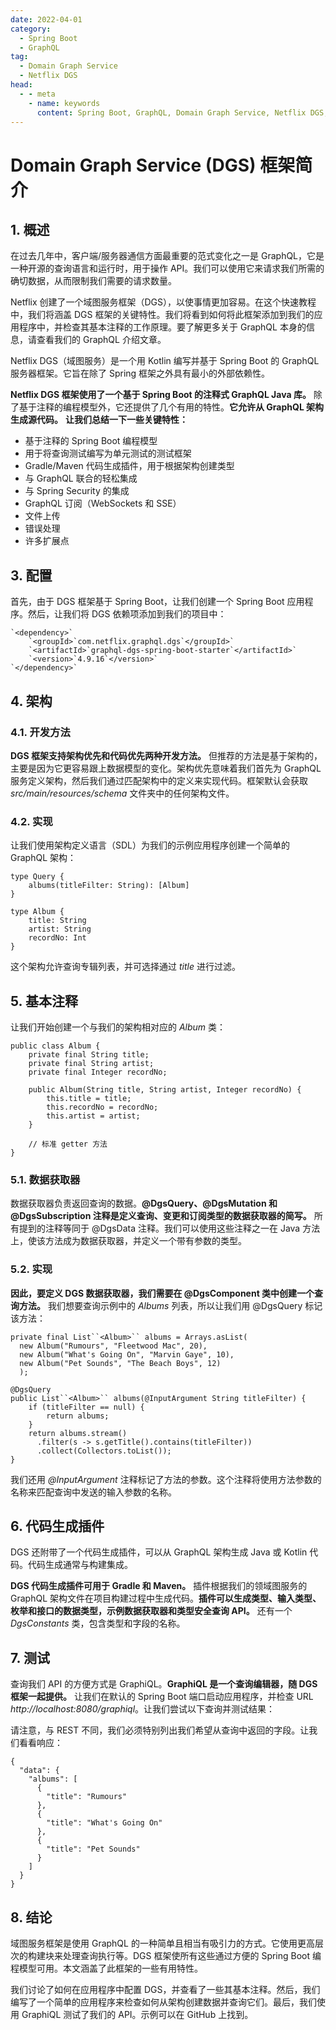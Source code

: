 ```yaml
---
date: 2022-04-01
category:
  - Spring Boot
  - GraphQL
tag:
  - Domain Graph Service
  - Netflix DGS
head:
  - - meta
    - name: keywords
      content: Spring Boot, GraphQL, Domain Graph Service, Netflix DGS, DGS Framework, Kotlin, Java, Code Generation
---
```

# Domain Graph Service (DGS) 框架简介

## 1. 概述

在过去几年中，客户端/服务器通信方面最重要的范式变化之一是 GraphQL，它是一种开源的查询语言和运行时，用于操作 API。我们可以使用它来请求我们所需的确切数据，从而限制我们需要的请求数量。

Netflix 创建了一个域图服务框架（DGS），以使事情更加容易。在这个快速教程中，我们将涵盖 DGS 框架的关键特性。我们将看到如何将此框架添加到我们的应用程序中，并检查其基本注释的工作原理。要了解更多关于 GraphQL 本身的信息，请查看我们的 GraphQL 介绍文章。

Netflix DGS（域图服务）是一个用 Kotlin 编写并基于 Spring Boot 的 GraphQL 服务器框架。它旨在除了 Spring 框架之外具有最小的外部依赖性。

**Netflix DGS 框架使用了一个基于 Spring Boot 的注释式 GraphQL Java 库。** 除了基于注释的编程模型外，它还提供了几个有用的特性。**它允许从 GraphQL 架构生成源代码。** **让我们总结一下一些关键特性：**
- 基于注释的 Spring Boot 编程模型
- 用于将查询测试编写为单元测试的测试框架
- Gradle/Maven 代码生成插件，用于根据架构创建类型
- 与 GraphQL 联合的轻松集成
- 与 Spring Security 的集成
- GraphQL 订阅（WebSockets 和 SSE）
- 文件上传
- 错误处理
- 许多扩展点

## 3. 配置

首先，由于 DGS 框架基于 Spring Boot，让我们创建一个 Spring Boot 应用程序。然后，让我们将 DGS 依赖项添加到我们的项目中：

```
`<dependency>`
    `<groupId>`com.netflix.graphql.dgs`</groupId>`
    `<artifactId>`graphql-dgs-spring-boot-starter`</artifactId>`
    `<version>`4.9.16`</version>`
`</dependency>`
```

## 4. 架构

### 4.1. 开发方法
**DGS 框架支持架构优先和代码优先两种开发方法。** 但推荐的方法是基于架构的，主要是因为它更容易跟上数据模型的变化。架构优先意味着我们首先为 GraphQL 服务定义架构，然后我们通过匹配架构中的定义来实现代码。框架默认会获取 _src/main/resources/schema_ 文件夹中的任何架构文件。

### 4.2. 实现
让我们使用架构定义语言（SDL）为我们的示例应用程序创建一个简单的 GraphQL 架构：

```
type Query {
    albums(titleFilter: String): [Album]
}

type Album {
    title: String
    artist: String
    recordNo: Int
}
```

这个架构允许查询专辑列表，并可选择通过 _title_ 进行过滤。

## 5. 基本注释

让我们开始创建一个与我们的架构相对应的 _Album_ 类：

```
public class Album {
    private final String title;
    private final String artist;
    private final Integer recordNo;

    public Album(String title, String artist, Integer recordNo) {
        this.title = title;
        this.recordNo = recordNo;
        this.artist = artist;
    }

    // 标准 getter 方法
}
```

### 5.1. 数据获取器
数据获取器负责返回查询的数据。**@DgsQuery、@DgsMutation 和 @DgsSubscription 注释是定义查询、变更和订阅类型的数据获取器的简写。** 所有提到的注释等同于 @DgsData 注释。我们可以使用这些注释之一在 Java 方法上，使该方法成为数据获取器，并定义一个带有参数的类型。

### 5.2. 实现
**因此，要定义 DGS 数据获取器，我们需要在 @DgsComponent 类中创建一个查询方法。** 我们想要查询示例中的 _Albums_ 列表，所以让我们用 @DgsQuery 标记该方法：

```
private final List``<Album>`` albums = Arrays.asList(
  new Album("Rumours", "Fleetwood Mac", 20),
  new Album("What's Going On", "Marvin Gaye", 10),
  new Album("Pet Sounds", "The Beach Boys", 12)
  );

@DgsQuery
public List``<Album>`` albums(@InputArgument String titleFilter) {
    if (titleFilter == null) {
        return albums;
    }
    return albums.stream()
      .filter(s -> s.getTitle().contains(titleFilter))
      .collect(Collectors.toList());
}
```

我们还用 _@InputArgument_ 注释标记了方法的参数。这个注释将使用方法参数的名称来匹配查询中发送的输入参数的名称。

## 6. 代码生成插件

DGS 还附带了一个代码生成插件，可以从 GraphQL 架构生成 Java 或 Kotlin 代码。代码生成通常与构建集成。

**DGS 代码生成插件可用于 Gradle 和 Maven。** 插件根据我们的领域图服务的 GraphQL 架构文件在项目构建过程中生成代码。**插件可以生成类型、输入类型、枚举和接口的数据类型，示例数据获取器和类型安全查询 API。** 还有一个 _DgsConstants_ 类，包含类型和字段的名称。

## 7. 测试

查询我们 API 的方便方式是 GraphiQL。**GraphiQL 是一个查询编辑器，随 DGS 框架一起提供。** 让我们在默认的 Spring Boot 端口启动应用程序，并检查 URL _http://localhost:8080/graphiql_。让我们尝试以下查询并测试结果：

请注意，与 REST 不同，我们必须特别列出我们希望从查询中返回的字段。让我们看看响应：

```
{
  "data": {
    "albums": [
      {
        "title": "Rumours"
      },
      {
        "title": "What's Going On"
      },
      {
        "title": "Pet Sounds"
      }
    ]
  }
}
```

## 8. 结论

域图服务框架是使用 GraphQL 的一种简单且相当有吸引力的方式。它使用更高层次的构建块来处理查询执行等。DGS 框架使所有这些通过方便的 Spring Boot 编程模型可用。本文涵盖了此框架的一些有用特性。

我们讨论了如何在应用程序中配置 DGS，并查看了一些其基本注释。然后，我们编写了一个简单的应用程序来检查如何从架构创建数据并查询它们。最后，我们使用 GraphiQL 测试了我们的 API。示例可以在 GitHub 上找到。